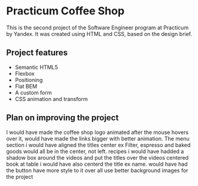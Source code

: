 # Practicum Coffee Shop

This is the second project of the Software Engineer program at Practicum by Yandex. It was created using HTML and CSS, based on the design brief.

## Project features

- Semantic HTML5
- Flexbox
- Positioning
- Flat BEM
- A custom form
- CSS animation and transform

## Plan on improving the project

I would have made the coffee shop logo animated after the mouse hovers over it, would have made the links bigger with better animation.
The menu section i would have aligned the titles center ex Filter, espresso and baked goods would all be in the center, not left.
recipes i would have hadded a shadow box around the videos and put the titles over the videos centered
book at table i would have also centerd the title ex name. would have had the button have more style to it
over all use better background images for the project
